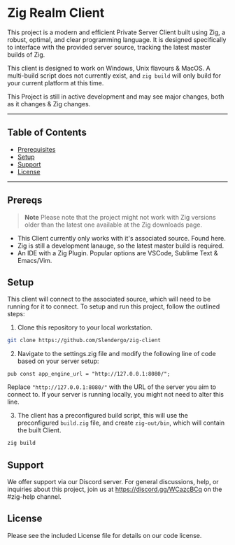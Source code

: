 # Zig Realm Client


This project is a modern and efficient Private Server Client built using Zig, a robust, optimal, and clear programming language. It is designed specifically to interface with the provided server source, tracking the latest master builds of Zig.

This client is designed to work on Windows, Unix flavours & MacOS. A multi-build script does not currently exist, and `zig build` will only build for your current platform at this time.

This Project is still in active development and may see major changes, both as it changes & Zig changes.

---

## Table of Contents
-  [Prerequisites](#prereqs)
-  [Setup](#setup)
-  [Support](#support)
-  [License](#license)

---

## Prereqs


> **Note** Please note that the project might not work with Zig versions older than the latest one available at the Zig downloads page. 

* This Client currently only works with it's associated source. Found here.
* Zig is still a development lanauge, so the latest master build is required.
* An IDE with a Zig Plugin. Popular options are VSCode, Sublime Text & Emacs/Vim.


## Setup

This client will connect to the associated source, which will need to be running for it to connect.
To setup and run this project, follow the outlined steps:

1. Clone this repository to your local workstation.  
```bash
git clone https://github.com/Slendergo/zig-client
```
2.	Navigate to the ﻿settings.zig file and modify the following line of code based on your server setup:
```zig
pub const app_engine_url = "http://127.0.0.1:8080/";
```
Replace `"http://127.0.0.1:8080/"` with the URL of the server you aim to connect to. If your server is running locally, you might not need to alter this line.

3. The client has a preconfigured build script, this will use the preconfigured `build.zig` file, and create `zig-out/bin`, which will contain the built Client.

```bash
zig build
```


## Support
We offer support via our Discord server. For general discussions, help, or inquiries about this project, join us at https://discord.gg/WCazcBCq on the #zig-help channel.

## License
Please see the included License file for details on our code license.

